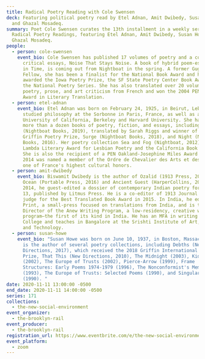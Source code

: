 ```yaml
---
title: Radical Poetry Reading with Cole Swensen
deck: Featuring political poetry read by Etel Adnan, Amit Dwibedy, Susan Howe,
  and Ghazal Mosadeq.
summary: Poet Cole Swensen curates the 13th installment in a weekly series of
  Radical Poetry Readings, featuring Etel Adnan, Amit Dwibedy, Susan Howe, and
  Ghazal Mosadeq.
people:
  - person: cole-swensen
    event_bio: Cole Swensen has published 17 volumes of poetry and a collection of
      critical essays, Noise That Stays Noise. A book of hybrid poem-essays, Art
      in Time, is coming out from Nightboat in the spring. A former Guggenheim
      Fellow, she has been a finalist for the National Book Award and has been
      awarded the Iowa Poetry Prize, the SF State Poetry Center Book Award, and
      the National Poetry Series. She has also translated over 20 volumes of
      poetry, prose, and art criticism from French and won the 2004 PEN USA
      Award in Literary Translation.
  - person: etel-adnan
    event_bio: Etel Adnan was born on February 24, 1925, in Beirut, Lebanon. She
      studied philosophy at the Sorbonne in Paris, France, as well as at the
      University of California, Berkeley and Harvard University. She has written
      more than a dozen books of poetry, fiction, and essays, including Time
      (Nightboat Books, 2019), translated by Sarah Riggs and winner of the
      Griffin Poetry Prize, Surge (Nightboat Books, 2018), and Night (Nightboat
      Books, 2016). Her poetry collection Sea and Fog (Nightboat, 2012) won the
      Lambda Literary Award for Lesbian Poetry and the California Book Award.
      She is also the recipient of a PEN Oakland-Josephine Miles Award and in
      2014 was named a member of the Ordre de Chevalier des Arts et des Lettres,
      one of France's highest cultural honors.
  - person: amit-dwibedy
    event_bio: Biswamit Dwibedy is the author of Ozalid (1913 Press, 2010), Eirik’s
      Ocean (Portable Press, 2016) and Ancient Guest (HarperCollins, 2017). In
      2014, he guest-edited a dossier of contemporary Indian poetry for Aufgabe
      13, published by Litmus Press. He is a co-editor of 1913 Journal and was a
      judge for the Best Translated Book Award in 2015. In India, he edits Anew
      Print, a small-press focused on translations from India, and is the
      Director of the Anew Writing Program, a low-residency, creative writing
      program–the first of its kind in India. He has an MFA in writing from Bard
      College and teaches in Bangalore at the Srishti Institute of Art, Design,
      and Technology.
  - person: susan-howe
    event_bio: "Susan Howe was born on June 10, 1937, in Boston, Massachusetts. She
      is the author of several poetry collections, including Debths (New
      Directions, 2017), which received the 2018 Griffin International Poetry
      Prize, That This (New Directions, 2010), The Midnight (2003), Kidnapped
      (2002), The Europe of Trusts (2002), Pierce-Arrow (1999), Frame
      Structures: Early Poems 1974-1979 (1996), The Nonconformist's Memorial
      (1993), The Europe of Trusts: Selected Poems (1990), and Singularities
      (1990). "
date: 2020-11-11 13:00:00 -0500
end_date: 2020-11-11 14:00:00 -0500
series: 171
collections:
  - the-new-social-environment
event_organizer:
  - the-brooklyn-rail
event_producer:
  - the-brooklyn-rail
registration_url: https://www.eventbrite.com/e/the-new-social-environment-171-radical-poetry-with-cole-swensen-tickets-128201172157
event_platform:
  - zoom
---
```


